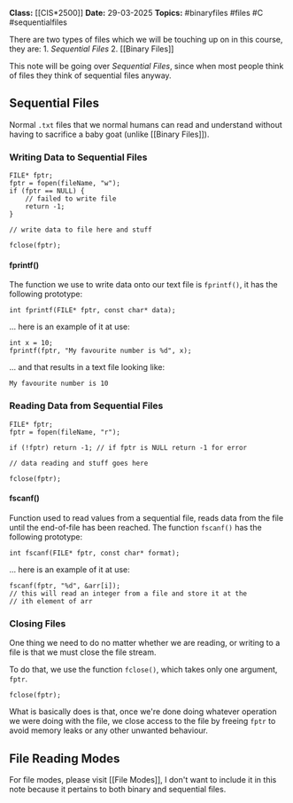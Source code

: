 **Class:** [[CIS*2500]]
**Date:** 29-03-2025
**Topics:**  #binaryfiles #files #C #sequentialfiles


There are two types of files which we will be touching up on in this course, they are:
	1. *Sequential Files*
	2. [[Binary Files]]

This note will be going over *Sequential Files*, since when most people think of files they think of sequential files anyway.

## Sequential Files
Normal `.txt` files that we normal humans can read and understand without having to sacrifice a baby goat (unlike [[Binary Files]]).

### Writing Data to Sequential Files
```
FILE* fptr;
fptr = fopen(fileName, "w");
if (fptr == NULL) {
	// failed to write file
	return -1;
}

// write data to file here and stuff

fclose(fptr);
```

#### fprintf()
The function we use to write data onto our text file is `fprintf()`, it has the following prototype:
```
int fprintf(FILE* fptr, const char* data);
```
... here is an example of it at use:
```
int x = 10;
fprintf(fptr, "My favourite number is %d", x);
```
... and that results in a text file looking like:
```
My favourite number is 10
```

### Reading Data from Sequential Files
```
FILE* fptr;
fptr = fopen(fileName, "r");

if (!fptr) return -1; // if fptr is NULL return -1 for error

// data reading and stuff goes here

fclose(fptr);
```

#### fscanf()
Function used to read values from a sequential file, reads data from the file until the end-of-file has been reached. The function `fscanf()` has the following prototype:
```
int fscanf(FILE* fptr, const char* format);
```
... here is an example of it at use:
```
fscanf(fptr, "%d", &arr[i]);
// this will read an integer from a file and store it at the
// ith element of arr
```

### Closing Files
One thing we need to do no matter whether we are reading, or writing to a file is that we must close the file stream.

To do that, we use the function `fclose()`, which takes only one argument, `fptr`.
```
fclose(fptr);
```
What is basically does is that, once we're done doing whatever operation we were doing with the file, we close access to the file by freeing `fptr` to avoid memory leaks or any other unwanted behaviour.

## File Reading Modes
For file modes, please visit [[File Modes]], I don't want to include it in this note because it pertains to both binary and sequential files.